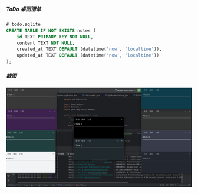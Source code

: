 ##### ToDo 桌面清单

```sql
# todo.sqlite
CREATE TABLE IF NOT EXISTS notes (
    id TEXT PRIMARY KEY NOT NULL,
    content TEXT NOT NULL,
    created_at TEXT DEFAULT (datetime('now', 'localtime')),
    updated_at TEXT DEFAULT (datetime('now', 'localtime'))
);
```

##### 截图

![](./截图_jetbrains-idea_20250706155500.png)